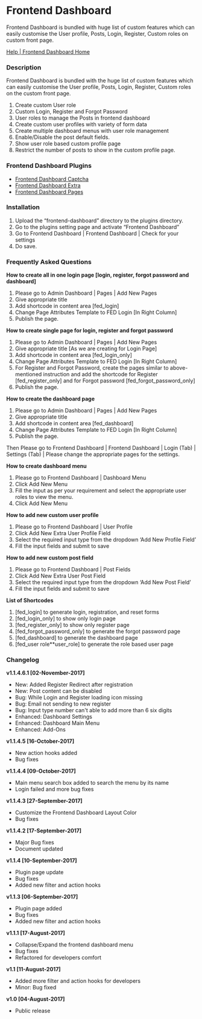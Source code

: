 # Frontend Dashboard
Frontend Dashboard is bundled with huge list of custom features which can easily customise the User profile, Posts, Login, Register, Custom roles on custom front page.

[Help | Frontend Dashboard Home](https://buffercode.com/plugin/frontend-dashboard)

### Description
Frontend Dashboard is bundled with the huge list of custom features which can easily customise the User profile, Posts, Login, Register, Custom roles on the custom front page.

1. Create custom User role
2. Custom Login, Register and Forgot Password
3. User roles to manage the Posts in frontend dashboard
4. Create custom user profiles with variety of form data
5. Create multiple dashboard menus with user role management
6. Enable/Disable the post default fields.
7. Show user role based custom profile page
8. Restrict the number of posts to show in the custom profile page.

### Frontend Dashboard Plugins
* [Frontend Dashboard Captcha](https://buffercode.com/plugin/frontend-dashboard-captcha)
* [Frontend Dashboard Extra](https://buffercode.com/plugin/frontend-dashboard-extra)
* [Frontend Dashboard Pages](https://buffercode.com/plugin/frontend-dashboard-pages)

### Installation
1. Upload the “frontend-dashboard” directory to the plugins directory.
2. Go to the plugins setting page and activate “Frontend Dashboard”
3. Go to Frontend Dashboard | Frontend Dashboard | Check for your settings
4. Do save.

### Frequently Asked Questions
**How to create all in one login page [login, register, forgot password and dashboard]**
1. Please go to Admin Dashboard | Pages | Add New Pages
2. Give appropriate title
3. Add shortcode in content area [fed_login]
4. Change Page Attributes Template to FED Login [In Right Column]
5. Publish the page.

**How to create single page for login, register and forgot password**
1. Please go to Admin Dashboard | Pages | Add New Pages
2. Give appropriate title [As we are creating for Login Page]
3. Add shortcode in content area [fed_login_only]
4. Change Page Attributes Template to FED Login [In Right Column]
5. For Register and Forgot Password, create the pages similar to above-mentioned instruction and add the shortcode for Register [fed_register_only] and for Forgot password [fed_forgot_password_only]
6. Publish the page.

**How to create the dashboard page**
1. Please go to Admin Dashboard | Pages | Add New Pages
2. Give appropriate title
3. Add shortcode in content area [fed_dashboard]
4. Change Page Attributes Template to FED Login [In Right Column]
5. Publish the page.

Then Please go to Frontend Dashboard | Frontend Dashboard | Login (Tab) | Settings (Tab) | Please change the appropriate pages for the settings.


**How to create dashboard menu**
1. Please go to Frontend Dashboard | Dashboard Menu
2. Click Add New Menu
3. Fill the input as per your requirement and select the appropriate user roles to view the menu.
4. Click Add New Menu


**How to add new custom user profile**
1. Please go to Frontend Dashboard | User Profile
2. Click Add New Extra User Profile Field
3. Select the required input type from the dropdown ‘Add New Profile Field’
4. Fill the input fields and submit to save


**How to add new custom post field**
1. Please go to Frontend Dashboard | Post Fields
2. Click Add New Extra User Post Field
3. Select the required input type from the dropdown ‘Add New Post Field’
4. Fill the input fields and submit to save


**List of Shortcodes**
1. [fed_login] to generate login, registration, and reset forms
2. [fed_login_only] to show only login page
3. [fed_register_only] to show only register page
4. [fed_forgot_password_only] to generate the forgot password page
5. [fed_dashboard] to generate the dashboard page
6. [fed_user role**user_role] to generate the role based user page

### Changelog
**v1.1.4.6.1 [02-November-2017]**
* New: Added Register Redirect after registration
* New: Post content can be disabled
* Bug: While Login and Register loading icon missing
* Bug: Email not sending to new register
* Bug: Input type number can't able to add more than 6 six digits
* Enhanced: Dashboard Settings
* Enhanced: Dashboard Main Menu
* Enhanced: Add-Ons

**v1.1.4.5 [16-October-2017]**
* New action hooks added
* Bug fixes

**v1.1.4.4 [09-October-2017]**
* Main menu search box added to search the menu by its name
* Login failed and more bug fixes


**v1.1.4.3 [27-September-2017]**
* Customize the Frontend Dashboard Layout Color
* Bug fixes


**v1.1.4.2 [17-September-2017]**
* Major Bug fixes
* Document updated

**v1.1.4 [10-September-2017]**
* Plugin page update
* Bug fixes
* Added new filter and action hooks

**v1.1.3 [06-September-2017]**
* Plugin page added
* Bug fixes
* Added new filter and action hooks

**v1.1.1 [17-August-2017]**
* Collapse/Expand the frontend dashboard menu
* Bug fixes
* Refactored for developers comfort

**v1.1 [11-August-2017]**
* Added more filter and action hooks for developers
* Minor: Bug fixed


**v1.0 [04-August-2017]**
- Public release